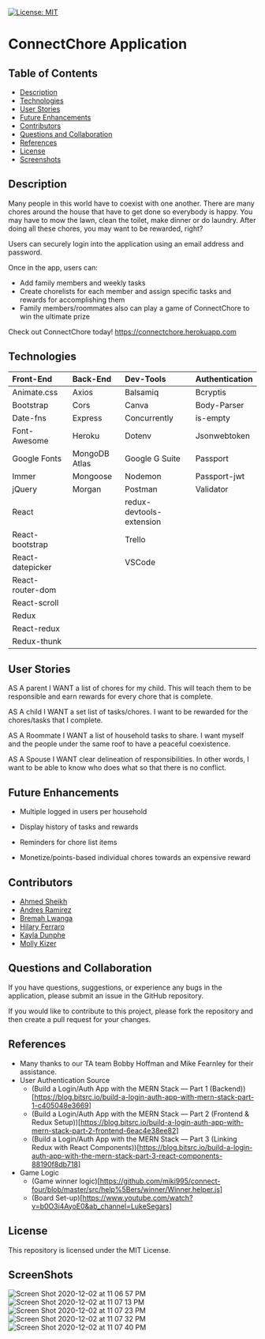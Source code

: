
[![License: MIT](https://img.shields.io/badge/License-MIT-yellow.svg)](https://opensource.org/licenses/MIT)
# ConnectChore Application
## Table of Contents
* [Description](#description)
* [Technologies](#technologies)
* [User Stories](#user-stories)
* [Future Enhancements](#future-enhancements)
* [Contributors](#contributors)
* [Questions and Collaboration](#questions-and-collaboration)
* [References](#references)
* [License](#license)
* [Screenshots](#screenshots)


## Description
Many people in this world have to coexist with one another. There are many chores around the house that have to get done so everybody is happy. You may have to mow the lawn, clean the toilet, make dinner or do laundry. After doing all these chores, you may want to be rewarded, right? 

Users can securely login into the application using an email address and password.

Once in the app, users can:
- Add family members and weekly tasks
- Create chorelists for each member and assign specific tasks and rewards for accomplishing them
- Family members/roommates also can play a game of ConnectChore to win the ultimate prize

Check out ConnectChore today! https://connectchore.herokuapp.com

## Technologies

|        Front-End |      Back-End |          Dev-Tools | Authentication |
|:-----------------|:--------------|:-------------------|:---------------|
|      Animate.css |         Axios |           Balsamiq |       Bcryptis |
|        Bootstrap |          Cors |              Canva |    Body-Parser |
|         Date-fns |       Express |       Concurrently |       is-empty |
| Font-Awesome     | Heroku        | Dotenv             | Jsonwebtoken   |
| Google Fonts     | MongoDB Atlas | Google G Suite     | Passport       |
| Immer            | Mongoose      | Nodemon            | Passport-jwt   |
| jQuery           | Morgan        | Postman            | Validator      |
| React            |               | redux-devtools-extension|           |
| React-bootstrap  |               | Trello             |                |
| React-datepicker |               | VSCode             |                |
| React-router-dom |               |                    |                |
| React-scroll     |               |                    |                |
| Redux            |               |                    |                |
| React-redux      |               |                    |                |
| Redux-thunk      |               |                    |                |

## User Stories

AS A parent 
I WANT a list of chores for my child. This will teach them to be responsible and earn rewards for every chore that is complete.

AS A child
I WANT a set list of tasks/chores. I want to be rewarded for the chores/tasks that I complete.

AS A Roommate
I WANT a list of household tasks to share. I want myself and the people under the same roof to have a peaceful coexistence.

AS A Spouse
I WANT clear delineation of responsibilities. In other words, I want to be able to know who does what so that there is no conflict.
## Future Enhancements
- Multiple logged in users per household

- Display history of tasks and rewards

- Reminders for chore list items

- Monetize/points-based individual chores towards an expensive reward

## Contributors

- [Ahmed Sheikh](https://github.com/ASheikh-io)
- [Andres Ramirez](https://github.com/ARam2142)
- [Bremah Lwanga](https://github.com/Bremah-mvp)
- [Hilary Ferraro](https://github.com/hilbug)
- [Kayla Dunphe](https://github.com/kdunphe)
- [Molly Kizer](https://github.com/LivesInRoom29)


## Questions and Collaboration
If you have questions, suggestions, or experience any bugs in the application, please submit an issue in the GitHub repository. 

If you would like to contribute to this project, please fork the repository and then create a pull request for your changes.

## References
- Many thanks to our TA team Bobby Hoffman and Mike Fearnley for their assistance.
- User Authentication Source
   - (Build a Login/Auth App with the MERN Stack — Part 1 (Backend))[https://blog.bitsrc.io/build-a-login-auth-app-with-mern-stack-part-1-c405048e3669]
   - (Build a Login/Auth App with the MERN Stack — Part 2 (Frontend & Redux Setup))[https://blog.bitsrc.io/build-a-login-auth-app-with-mern-stack-part-2-frontend-6eac4e38ee82]
   - (Build a Login/Auth App with the MERN Stack — Part 3 (Linking Redux with React Components))[https://blog.bitsrc.io/build-a-login-auth-app-with-the-mern-stack-part-3-react-components-88190f8db718]
- Game Logic
   - (Game winner logic)[https://github.com/miki995/connect-four/blob/master/src/help%5Bers/winner/Winner.helper.js]
   - (Board Set-up)[https://www.youtube.com/watch?v=b0O3i4AyoE0&ab_channel=LukeSegars]

## License

This repository is licensed under the MIT License.

## ScreenShots

![Screen Shot 2020-12-02 at 11 06 57 PM](https://user-images.githubusercontent.com/65634748/100963123-b4cd9000-34f3-11eb-909d-537a1e852675.png)
![Screen Shot 2020-12-02 at 11 07 13 PM](https://user-images.githubusercontent.com/65634748/100963124-b5febd00-34f3-11eb-91ad-4b82670ce8a1.png)
![Screen Shot 2020-12-02 at 11 07 23 PM](https://user-images.githubusercontent.com/65634748/100963126-b5febd00-34f3-11eb-95de-992f26ae64c7.png)
![Screen Shot 2020-12-02 at 11 07 32 PM](https://user-images.githubusercontent.com/65634748/100963127-b5febd00-34f3-11eb-95d8-40eb04f14859.png)
![Screen Shot 2020-12-02 at 11 07 40 PM](https://user-images.githubusercontent.com/65634748/100963128-b6975380-34f3-11eb-8159-827acef093ce.png)
